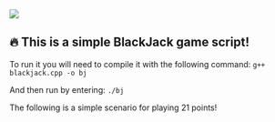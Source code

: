 <img src="https://media.tenor.com/uUdj-yKQ69EAAAAd/blackjack-fall.gif">

## 🔥 This is a simple BlackJack game script!

To run it you will need to compile it with the following command:
<code>g++ blackjack.cpp -o bj</code>
 
And then run by entering:
<code>./bj</code>

The following is a simple scenario for playing 21 points!
